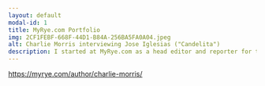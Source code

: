 ```yaml
---
layout: default
modal-id: 1
title: MyRye.com Portfolio
img: 2CF1FEBF-668F-44D1-B84A-256BA5FA0A04.jpeg
alt: Charlie Morris interviewing Jose Iglesias ("Candelita")
description: I started at MyRye.com as a head editor and reporter for the organization's summer internship program. 
---
```

https://myrye.com/author/charlie-morris/
